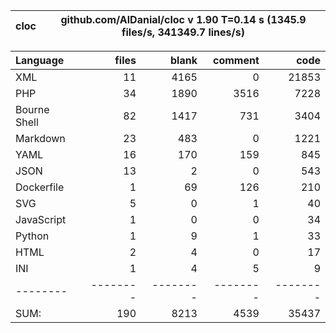 
cloc|github.com/AlDanial/cloc v 1.90  T=0.14 s (1345.9 files/s, 341349.7 lines/s)
--- | ---

Language|files|blank|comment|code
:-------|-------:|-------:|-------:|-------:
XML|11|4165|0|21853
PHP|34|1890|3516|7228
Bourne Shell|82|1417|731|3404
Markdown|23|483|0|1221
YAML|16|170|159|845
JSON|13|2|0|543
Dockerfile|1|69|126|210
SVG|5|0|1|40
JavaScript|1|0|0|34
Python|1|9|1|33
HTML|2|4|0|17
INI|1|4|5|9
--------|--------|--------|--------|--------
SUM:|190|8213|4539|35437
